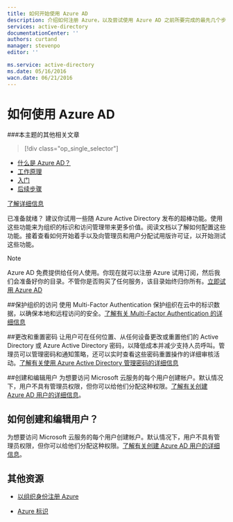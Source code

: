 ```yaml
---
title: 如何开始使用 Azure AD
description: 介绍如何注册 Azure，以及尝试使用 Azure AD 之前所要完成的最先几个步骤。
services: active-directory
documentationCenter: ''
authors: curtand
manager: stevenpo
editor: ''

ms.service: active-directory
ms.date: 05/16/2016
wacn.date: 06/21/2016
---
```


# 如何使用 Azure AD

###本主题的其他相关文章
> [!div class="op_single_selector"]
- [什么是 Azure AD？](./active-directory-whatis.md)
- [工作原理](./active-directory-works.md)
- [入门](./active-directory-get-started.md)<br> 
- [后续步骤](./active-directory-next-steps.md)<br>

[了解详细信息](./active-directory-learn-map.md)<br>

已准备就绪？ 建议你试用一些随 Azure Active Directory 发布的超棒功能。使用这些功能来为组织的标识和访问管理带来更多价值。阅读文档以了解如何配置这些功能。接着查看如何开始着手以及向管理员和用户分配试用版许可证，以开始测试这些功能。

> [!NOTE]
> Azure AD 免费提供给任何人使用。你现在就可以注册 Azure 试用订阅，然后我们会准备好你的目录。不管你是否购买了任何服务，该目录始终归你所有。[立即试用 Azure AD](https://www.azure.cn/pricing/1rmb-trial/)

##保护组织的访问
使用 Multi-Factor Authentication 保护组织在云中的标识数据，以确保本地和远程访问的安全。[了解有关 Multi-Factor Authentication 的详细信息](../multi-factor-authentication/multi-factor-authentication.md)

##更改和重置密码
让用户可在任何位置、从任何设备更改或重置他们的 Active Directory 或 Azure Active Directory 密码，以降低成本并减少支持人员呼叫。管理员可以管理密码和通知策略，还可以实时查看这些密码重置操作的详细审核活动。[了解有关使用 Azure Active Directory 管理密码的详细信息](./active-directory-manage-passwords.md)

##创建和编辑用户
为想要访问 Microsoft 云服务的每个用户创建帐户。默认情况下，用户不具有管理员权限，但你可以给他们分配这种权限。[了解有关创建 Azure AD 用户的详细信息](./active-directory-create-users.md)。

## 如何创建和编辑用户？

为想要访问 Microsoft 云服务的每个用户创建帐户。默认情况下，用户不具有管理员权限，但你可以给他们分配这种权限。[了解有关创建 Azure AD 用户的详细信息](./active-directory-create-users.md)。

## 其他资源

* [以组织身份注册 Azure](./sign-up-organization.md)

* [Azure 标识](./fundamentals-identity.md)

<!---HONumber=Mooncake_0613_2016-->
